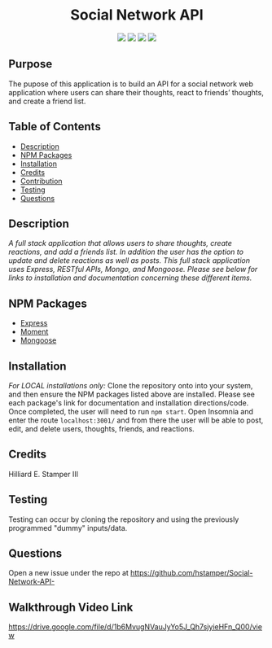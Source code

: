 <h1 align="center">Social Network API</h1>

<p align="center">
    <img src="https://img.shields.io/badge/Javascript-yellow" />
    <img src="https://img.shields.io/badge/express-orange" />
    <img src="https://img.shields.io/badge/badge-Mongo-blue"  />
    <img src="https://img.shields.io/badge/badge-Mongoose-red"  />
</p>

## Purpose 
The pupose of this application is to build an API for a social network web application where users can share their thoughts, react to friends’ thoughts, and create a friend list.

## Table of Contents
- [Description](#description)
- [NPM Packages](#npm-packages)
- [Installation](#installation)
- [Credits](#credits)
- [Contribution](#contribution)
- [Testing](#testing)
- [Questions](#questions)

## Description
*A full stack application that allows users to share thoughts, create reactions, and add a friends list. In addition the user has the option to update and delete reactions as well as posts. This full stack application uses Express, RESTful APIs, Mongo, and Mongoose. Please see below for links to installation and documentation concerning these different items.*

## NPM Packages
- [Express](https://www.npmjs.com/package/express)
- [Moment](https://www.npmjs.com/package/moment)
- [Mongoose](https://www.npmjs.com/package/mongoose)

## Installation
*For LOCAL installations only:*
Clone the repository onto into your system, and then ensure the NPM packages listed above are installed. Please see each package's link for documentation and installation directions/code. Once completed, the user will need to run  `npm start`. Open Insomnia and enter the route `localhost:3001/` and from there the user will be able to post, edit, and delete users, thoughts, friends, and reactions.  

## Credits
Hilliard E. Stamper III

## Testing
Testing can occur by cloning the repository and using the previously programmed "dummy" inputs/data.

## Questions
Open a new issue under the repo at https://github.com/hstamper/Social-Network-API-

## Walkthrough Video Link
https://drive.google.com/file/d/1b6MvugNVauJyYo5J_Qh7sjyieHFn_Q00/view
